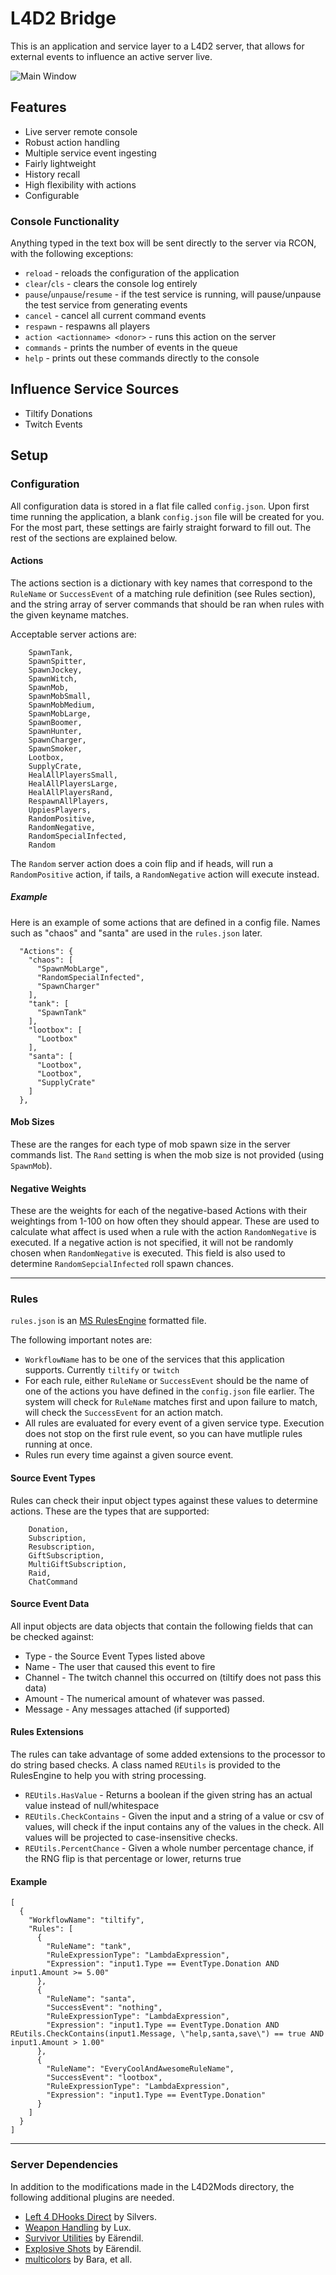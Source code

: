 # L4D2 Bridge

This is an application and service layer to a L4D2 server, that allows for external events to influence an active server live.

![Main Window](./image.png)

## Features

* Live server remote console
* Robust action handling
* Multiple service event ingesting
* Fairly lightweight
* History recall
* High flexibility with actions
* Configurable

### Console Functionality

Anything typed in the text box will be sent directly to the server via RCON, with the following exceptions:

* `reload` - reloads the configuration of the application
* `clear`/`cls` - clears the console log entirely
* `pause`/`unpause`/`resume` - if the test service is running, will pause/unpause the test service from generating events
* `cancel` - cancel all current command events
* `respawn` - respawns all players
* `action <actionname> <donor>` - runs this action on the server
* `commands` - prints the number of events in the queue
* `help` - prints out these commands directly to the console

## Influence Service Sources

* Tiltify Donations
* Twitch Events

## Setup

### Configuration

All configuration data is stored in a flat file called `config.json`. Upon first time running the application, a blank `config.json` file will be created for you.
For the most part, these settings are fairly straight forward to fill out. The rest of the sections are explained below.

#### Actions

The actions section is a dictionary with key names that correspond to the `RuleName` or `SuccessEvent` of a matching rule definition (see Rules section), and the string array 
of server commands that should be ran when rules with the given keyname matches.

Acceptable server actions are:

```
    SpawnTank,
    SpawnSpitter,
    SpawnJockey,
    SpawnWitch,
    SpawnMob,
    SpawnMobSmall,
    SpawnMobMedium,
    SpawnMobLarge,
    SpawnBoomer,
    SpawnHunter,
    SpawnCharger,
    SpawnSmoker,
    Lootbox,
    SupplyCrate,
    HealAllPlayersSmall,
    HealAllPlayersLarge,
    HealAllPlayersRand,
    RespawnAllPlayers,
    UppiesPlayers,
    RandomPositive,
    RandomNegative,
    RandomSpecialInfected,
    Random
```

The `Random` server action does a coin flip and if heads, will run a `RandomPositive` action, if tails, a `RandomNegative` action will execute instead.

##### Example

Here is an example of some actions that are defined in a config file. Names such as "chaos" and "santa" are used in the `rules.json` later.

```
  "Actions": {
    "chaos": [
      "SpawnMobLarge",
      "RandomSpecialInfected",
      "SpawnCharger"
    ],
    "tank": [
      "SpawnTank"
    ],
    "lootbox": [
      "Lootbox"
    ],
    "santa": [
      "Lootbox",
      "Lootbox",
      "SupplyCrate"
    ]
  },
```

#### Mob Sizes

These are the ranges for each type of mob spawn size in the server commands list. The `Rand` setting is when the mob size is not provided (using `SpawnMob`).

#### Negative Weights

These are the weights for each of the negative-based Actions with their weightings from 1-100 on how often they should appear. These are used to calculate what affect is
used when a rule with the action `RandomNegative` is executed. If a negative action is not specified, it will not be randomly chosen when `RandomNegative` is executed. This field is also used to determine `RandomSepcialInfected` roll spawn chances.

---

### Rules

`rules.json` is an [MS RulesEngine](https://github.com/microsoft/RulesEngine/wiki/Getting-Started#rules-schema) formatted file. 

The following important notes are:

* `WorkflowName` has to be one of the services that this application supports. Currently `tiltify` or `twitch`
* For each rule, either `RuleName` or `SuccessEvent` should be the name of one of the actions you have defined in the `config.json` file earlier. The system will check for `RuleName` matches first and upon failure to match, will check the `SuccessEvent` for an action match.
* All rules are evaluated for every event of a given service type. Execution does not stop on the first rule event, so you can have mutliple rules running at once.
* Rules run every time against a given source event.

#### Source Event Types

Rules can check their input object types against these values to determine actions. These are the types that are supported:

```
    Donation,
    Subscription,
    Resubscription,
    GiftSubscription,
    MultiGiftSubscription,
    Raid,
    ChatCommand
```

#### Source Event Data

All input objects are data objects that contain the following fields that can be checked against:

* Type - the Source Event Types listed above
* Name - The user that caused this event to fire
* Channel - The twitch channel this occurred on (tiltify does not pass this data)
* Amount - The numerical amount of whatever was passed.
* Message - Any messages attached (if supported)


#### Rules Extensions

The rules can take advantage of some added extensions to the processor to do string based checks. A class named `REUtils` is provided to the RulesEngine to help you with string processing.

* `REUtils.HasValue` - Returns a boolean if the given string has an actual value instead of null/whitespace
* `REUtils.CheckContains` - Given the input and a string of a value or csv of values, will check if the input contains any of the values in the check. All values will be projected to case-insensitive checks.
* `REUtils.PercentChance` - Given a whole number percentage chance, if the RNG flip is that percentage or lower, returns true

#### Example

```
[
  {
    "WorkflowName": "tiltify",
    "Rules": [
      {
        "RuleName": "tank",
        "RuleExpressionType": "LambdaExpression",
        "Expression": "input1.Type == EventType.Donation AND input1.Amount >= 5.00"
      },
      {
        "RuleName": "santa",
        "SuccessEvent": "nothing",
        "RuleExpressionType": "LambdaExpression",
        "Expression": "input1.Type == EventType.Donation AND REutils.CheckContains(input1.Message, \"help,santa,save\") == true AND input1.Amount > 1.00"
      },
      {
        "RuleName": "EveryCoolAndAwesomeRuleName",
        "SuccessEvent": "lootbox",
        "RuleExpressionType": "LambdaExpression",
        "Expression": "input1.Type == EventType.Donation"
      }
    ]
  }
]
```

---

### Server Dependencies

In addition to the modifications made in the L4D2Mods directory, the following additional plugins are needed.

* [Left 4 DHooks Direct](https://forums.alliedmods.net/showthread.php?t=321696) by Silvers.
* [Weapon Handling](https://forums.alliedmods.net/showthread.php?t=319947) by Lux.
* [Survivor Utilities](https://forums.alliedmods.net/showthread.php?t=335683) by Eärendil.
* [Explosive Shots](https://forums.alliedmods.net/showthread.php?t=342301) by Eärendil.
* [multicolors](https://github.com/fbef0102/L4D1_2-Plugins/releases/tag/Multi-Colors) by Bara, et all.
